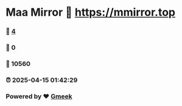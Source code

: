 # Maa Mirror :link: https://mmirror.top 
### :page_facing_up: [4](https://mmirror.top/tag.html) 
### :speech_balloon: 0 
### :hibiscus: 10560 
### :alarm_clock: 2025-04-15 01:42:29 
### Powered by :heart: [Gmeek](https://github.com/Meekdai/Gmeek)
